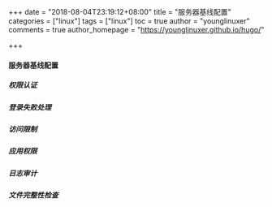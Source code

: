 +++
date = "2018-08-04T23:19:12+08:00"
title = "服务器基线配置"
categories = ["linux"]
tags = ["linux"]
toc = true
author = "younglinuxer"
comments = true
author_homepage =  "https://younglinuxer.github.io/hugo/"

+++

#### 服务器基线配置

##### 权限认证
##### 登录失败处理
##### 访问限制
##### 应用权限
##### 日志审计
##### 文件完整性检查
